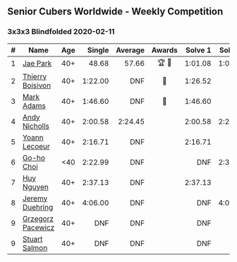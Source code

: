 ## Senior Cubers Worldwide - Weekly Competition
### 3x3x3 Blindfolded 2020-02-11

| # | Name | Age | Single | Average | Awards | Solve 1 | Solve 2 | Solve 3 | Video |
| :--: | -- | :--: | --: | --: | :--: | --: | --: | --: | :-- |
| 1 | [Jae Park](../../persons/jae_park.md) | 40+ | 48.68 | 57.66 | 🏆 🥇 | 1:01.08 | 1:03.21 | 48.68 | [Link](https://www.facebook.com/events/173728187264773/permalink/173945660576359/) |
| 2 | [Thierry Boisivon](../../persons/thierry_boisivon.md) | 40+ | 1:22.00 | DNF | 🥈 | 1:26.52 | DNF | 1:22.00 | [Link](https://www.facebook.com/events/173728187264773/permalink/178355273468731/) |
| 3 | [Mark Adams](../../persons/mark_adams.md) | 40+ | 1:46.60 | DNF | 🥉 | 1:46.60 | DNF | DNF | [Link](https://www.facebook.com/events/173728187264773/permalink/176409236996668/) |
| 4 | [Andy Nicholls](../../persons/andy_nicholls.md) | 40+ | 2:00.58 | 2:24.45 |  | 2:00.58 | 2:23.48 | 2:49.28 | [Link](https://www.facebook.com/events/173728187264773/permalink/174217337215858/) |
| 5 | [Yoann Lecoeur](../../persons/yoann_lecoeur.md) | 40+ | 2:16.71 | DNF |  | 2:16.71 | DNF | 3:21.50 | [Link](https://www.facebook.com/events/173728187264773/permalink/174101907227401/) |
| 6 | [Go-ho Choi](../../persons/go-ho_choi.md) | <40 | 2:22.99 | DNF |  | DNF | 2:35.57 | 2:22.99 | |
| 7 | [Huy Nguyen](../../persons/huy_nguyen.md) | 40+ | 2:37.13 | DNF |  | 2:37.13 | DNF | DNF | [Link](https://www.facebook.com/events/173728187264773/permalink/178453600125565/) |
| 8 | [Jeremy Duehring](../../persons/jeremy_duehring.md) | 40+ | 4:06.00 | DNF |  | DNF | 4:06.00 | DNF | [Link](https://www.facebook.com/events/173728187264773/permalink/178131816824410/) |
| 9 | [Grzegorz Pacewicz](../../persons/grzegorz_pacewicz.md) | 40+ | DNF | DNF |  | DNF | DNF | DNF | |
| 9 | [Stuart Salmon](../../persons/stuart_salmon.md) | 40+ | DNF | DNF |  | DNF | DNF | DNF | [Link](https://www.facebook.com/events/173728187264773/permalink/178385403465718/) |

<!-- Global site tag (gtag.js) - Google Analytics -->
<script async src="https://www.googletagmanager.com/gtag/js?id=UA-86348435-3"></script>
<script>window.dataLayer = window.dataLayer || []; function gtag() {dataLayer.push(arguments);} gtag('js', new Date()); gtag('config', 'UA-86348435-3');</script>
